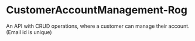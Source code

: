 # CustomerAccountManagement-Rog
An API with CRUD operations, where a customer can manage their account. (Email id is unique)
